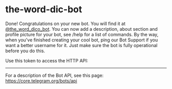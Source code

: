 # the-word-dic-bot

Done! Congratulations on your new bot. You will find it at [@the_word_dico_bot](t.me/the_word_dico_bot). You can now add a description, about section and profile picture for your bot, see /help for a list of commands. By the way, when you've finished creating your cool bot, ping our Bot Support if you want a better username for it. Just make sure the bot is fully operational before you do this.

Use this token to access the HTTP API:
******

For a description of the Bot API, see this page: https://core.telegram.org/bots/api